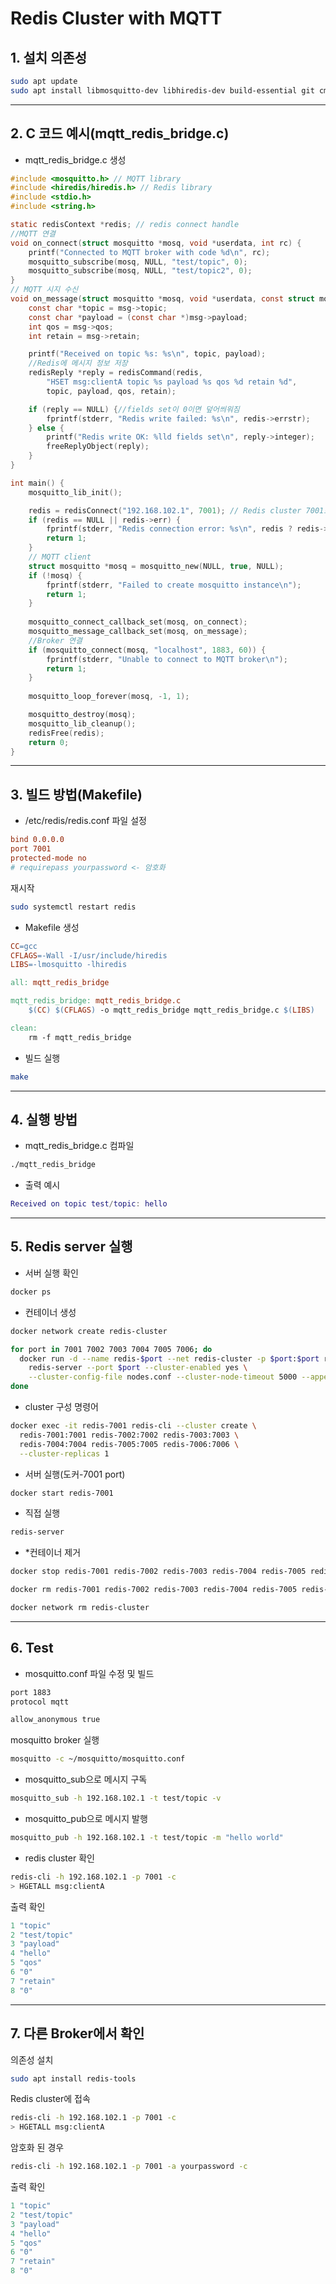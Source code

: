 # Redis Cluster with MQTT

## 1. 설치 의존성
```bash
sudo apt update
sudo apt install libmosquitto-dev libhiredis-dev build-essential git cmake
```
---
## 2. C 코드 예시(mqtt_redis_bridge.c)
- mqtt_redis_bridge.c 생성
```c
#include <mosquitto.h> // MQTT library
#include <hiredis/hiredis.h> // Redis library
#include <stdio.h>
#include <string.h>

static redisContext *redis; // redis connect handle
//MQTT 연결
void on_connect(struct mosquitto *mosq, void *userdata, int rc) { 
    printf("Connected to MQTT broker with code %d\n", rc);
    mosquitto_subscribe(mosq, NULL, "test/topic", 0);
    mosquitto_subscribe(mosq, NULL, "test/topic2", 0);
}
// MQTT 시지 수신
void on_message(struct mosquitto *mosq, void *userdata, const struct mosquitto_message *msg) {
    const char *topic = msg->topic;
    const char *payload = (const char *)msg->payload;
    int qos = msg->qos;
    int retain = msg->retain;

    printf("Received on topic %s: %s\n", topic, payload);
    //Redis에 메시지 정보 저장
    redisReply *reply = redisCommand(redis,
        "HSET msg:clientA topic %s payload %s qos %d retain %d",
        topic, payload, qos, retain);

    if (reply == NULL) {//fields set이 0이면 덮어씌워짐
        fprintf(stderr, "Redis write failed: %s\n", redis->errstr);
    } else {
        printf("Redis write OK: %lld fields set\n", reply->integer);
        freeReplyObject(reply);
    }
}

int main() {
    mosquitto_lib_init();

    redis = redisConnect("192.168.102.1", 7001); // Redis cluster 7001포트  노드
    if (redis == NULL || redis->err) {
        fprintf(stderr, "Redis connection error: %s\n", redis ? redis->errstr : "NULL");
        return 1;
    }
    // MQTT client
    struct mosquitto *mosq = mosquitto_new(NULL, true, NULL);
    if (!mosq) {
        fprintf(stderr, "Failed to create mosquitto instance\n");
        return 1;
    }
    
    mosquitto_connect_callback_set(mosq, on_connect);
    mosquitto_message_callback_set(mosq, on_message);
    //Broker 연결
    if (mosquitto_connect(mosq, "localhost", 1883, 60)) {
        fprintf(stderr, "Unable to connect to MQTT broker\n");
        return 1;
    }
    
    mosquitto_loop_forever(mosq, -1, 1);

    mosquitto_destroy(mosq);
    mosquitto_lib_cleanup();
    redisFree(redis);
    return 0;
}
```
---
## 3. 빌드 방법(Makefile)
- /etc/redis/redis.conf 파일 설정
```conf
bind 0.0.0.0
port 7001
protected-mode no  
# requirepass yourpassword <- 암호화    
```
재시작 
```bash
sudo systemctl restart redis
```
- Makefile 생성
```makefile
CC=gcc
CFLAGS=-Wall -I/usr/include/hiredis
LIBS=-lmosquitto -lhiredis

all: mqtt_redis_bridge

mqtt_redis_bridge: mqtt_redis_bridge.c
	$(CC) $(CFLAGS) -o mqtt_redis_bridge mqtt_redis_bridge.c $(LIBS)

clean:
	rm -f mqtt_redis_bridge
```

- 빌드 실행
```bash
make
```
---
## 4. 실행 방법
- mqtt_redis_bridge.c 컴파일
```bash
./mqtt_redis_bridge
```

- 출력 예시
```m
Received on topic test/topic: hello
```
---
## 5. Redis server 실행 
- 서버 실행 확인
```bash
docker ps
```

- 컨테이너 생성 
```bash
docker network create redis-cluster

for port in 7001 7002 7003 7004 7005 7006; do
  docker run -d --name redis-$port --net redis-cluster -p $port:$port redis \
    redis-server --port $port --cluster-enabled yes \
    --cluster-config-file nodes.conf --cluster-node-timeout 5000 --appendonly yes
done
```

- cluster 구성 명령어
```bash
docker exec -it redis-7001 redis-cli --cluster create \
  redis-7001:7001 redis-7002:7002 redis-7003:7003 \
  redis-7004:7004 redis-7005:7005 redis-7006:7006 \
  --cluster-replicas 1
```

- 서버 실행(도커-7001 port)
```bash
docker start redis-7001
```

- 직접 실행
```bash
redis-server
```

- *컨테이너 제거
```bash
docker stop redis-7001 redis-7002 redis-7003 redis-7004 redis-7005 redis-7006

docker rm redis-7001 redis-7002 redis-7003 redis-7004 redis-7005 redis-7006

docker network rm redis-cluster
```
---
## 6. Test
- mosquitto.conf 파일 수정 및 빌드
```bash
port 1883
protocol mqtt

allow_anonymous true
```

mosquitto broker 실행
```bash
mosquitto -c ~/mosquitto/mosquitto.conf
```


- mosquitto_sub으로 메시지 구독
```bash
mosquitto_sub -h 192.168.102.1 -t test/topic -v
```

- mosquitto_pub으로 메시지 발행
```bash
mosquitto_pub -h 192.168.102.1 -t test/topic -m "hello world"
```

- redis cluster 확인
```bash
redis-cli -h 192.168.102.1 -p 7001 -c
> HGETALL msg:clientA
```

출력 확인
```m
1 "topic"
2 "test/topic"
3 "payload"
4 "hello"
5 "qos"
6 "0"
7 "retain"
8 "0"
```
---
## 7. 다른 Broker에서 확인
의존성 설치
```bash
sudo apt install redis-tools
```

Redis cluster에 접속
```bash
redis-cli -h 192.168.102.1 -p 7001 -c
> HGETALL msg:clientA
```
암호화 된 경우
```bash
redis-cli -h 192.168.102.1 -p 7001 -a yourpassword -c
```

출력 확인
```m
1 "topic"
2 "test/topic"
3 "payload"
4 "hello"
5 "qos"
6 "0"
7 "retain"
8 "0"
```
